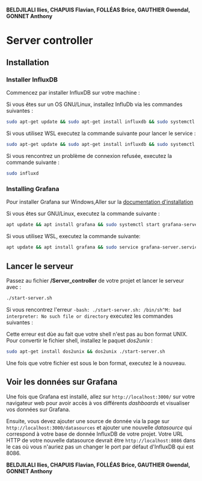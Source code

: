 #### BELDJILALI Ilies, CHAPUIS Flavian, FOLLÉAS Brice, GAUTHIER Gwendal, GONNET Anthony

# Server controller 

## Installation

### Installer InfluxDB
Commencez par installer InfluxDB sur votre machine :

Si vous êtes sur un OS GNU/Linux, installez InfluDb via les commandes suivantes :
```bash 
sudo apt-get update && sudo apt-get install influxdb && sudo systemctl unmask influxdb.service && sudo systemctl start influxdb
 ```

Si vous utilisez WSL executez la commande suivante pour lancer le service :
```bash 
sudo apt-get update && sudo apt-get install influxdb && sudo systemctl unmask influxdb.service && sudo service influxdb start
 ```

Si vous rencontrez un problème de connexion refusée, executez la commande suivante :

```bash
sudo influxd
```

### Installing Grafana

Pour installer Grafana sur Windows,Aller sur la [documentation d'installation](https://grafana.com/docs/grafana/latest/installation/windows/)

Si vous êtes sur GNU/Linux, executez la commande suivante :

```bash
apt update && apt install grafana && sudo systemctl start grafana-server.service
```

Si vous utilisez WSL, executez la commande suivante: 

```bash
apt update && apt install grafana && sudo service grafana-server.service start
```

## Lancer le serveur

Passez au fichier **/Server_controller** de votre projet et lancer le serveur avec :
```bash
./start-server.sh
``` 

Si vous rencontrez l'erreur `-bash: ./start-server.sh: /bin/sh^M: bad interpreter: No such file or directory` executez les commandes suivantes :

Cette erreur est dùe au fait que votre shell n'est pas au bon format UNIX.
Pour convertir le fichier shell, installez le paquet *dos2unix* :
```bash
sudo apt-get install dos2unix && dos2unix ./start-server.sh
```

Une fois que votre fichier est sous le bon format, executez le à nouveau.

## Voir les données sur Grafana

Une fois que Grafana est installé, allez sur `http://localhost:3000/` sur votre navigateur web pour avoir accès à vos différents *dashboards* et visualiser vos données sur Grafana.

Ensuite, vous devez ajouter une source de donnée via la page sur `http://localhost:3000/datasources` et ajouter une nouvelle *datasource* qui correspond à votre base de donnée InfluxDB de votre projet. Votre URL HTTP de votre nouvelle datasource devrait être `http://localhost:8086` dans le cas où vous n'auriez pas un changer le port par défaut d'InfluxDB qui est 8086.

**BELDJILALI Ilies, CHAPUIS Flavian, FOLLÉAS Brice, GAUTHIER Gwendal, GONNET Anthony**
